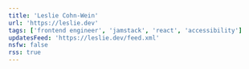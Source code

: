 ```yaml
---
title: 'Leslie Cohn-Wein'
url: 'https://leslie.dev'
tags: ['frontend engineer', 'jamstack', 'react', 'accessibility']
updatesFeed: 'https://leslie.dev/feed.xml'
nsfw: false
rss: true
---
```

